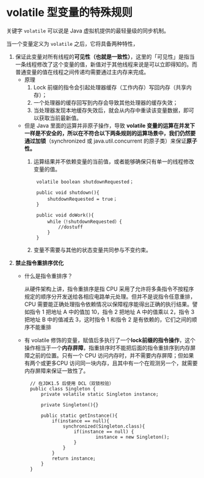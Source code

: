 # volatile 型变量的特殊规则

关键字 `volatile` 可以说是 Java 虚拟机提供的最轻量级的同步机制。

当一个变量定义为 `volatile` 之后，它将具备两种特性，

1. 保证此变量对所有线程的**可见性（也就是一致性）**，这里的「可见性」是指当一条线程修改了这个变量的值，新值对于其他线程来说是可以立即得知的。而普通变量的值在线程之间传递均需要通过主内存来完成。
    - 原理
        1. Lock 前缀的指令会引起处理器缓存（工作内存）写回内存（共享内存）；
        2. 一个处理器的缓存回写到内存会导致其他处理器的缓存失效；
        3. 当处理器发现本地缓存失效后，就会从内存中重读该变量数据，即可以获取当前最新值。
    - 但是 Java 里面的运算并非原子操作，导致 **volatile 变量的运算在并发下一样是不安全的，所以在不符合以下两条规则的运算场景中，**我们仍然要通过**加锁**（synchronized 或 java.util.concurrent 的原子类）来保证**原子性。**
        1. 运算结果并不依赖变量的当前值，或者能够确保只有单一的线程修改变量的值。

                volatile boolean shutdownRequested；
                
                public void shutdown(){
                	shutdownRequested = true；
                }
                
                public void doWork(){
                	while（!shutdownRequested）{
                		//dostuff
                	}
                }

        2. 变量不需要与其他的状态变量共同参与不变约束。
2. **禁止指令重排序优化**
    - 什么是指令重排序？

        从硬件架构上讲，指令重排序是指 CPU 采用了允许将多条指令不按程序规定的顺序分开发送给各相应电路单元处理。但并不是说指令任意重排，CPU 需要能正确处理指令依赖情况以保障程序能得出正确的执行结果。譬如指令 1 把地址 A 中的值加 10，指令 2 把地址 A 中的值乘以 2，指令 3 把地址 B 中的值减去 3，这时指令 1 和指令 2 是有依赖的，它们之间的顺序不能重排

    - 有 volatile 修饰的变量，赋值后多执行了一个**lock前缀的指令操作**，这个操作相当于一个**内存屏障**，指重排序时不能把后面的指令重排序到内存屏障之前的位置。只有一个 CPU 访问内存时，并不需要内存屏障；但如果有两个或更多CPU 访问同一块内存，且其中有一个在观测另一个，就需要内存屏障来保证一致性了。

            // 在JDK1.5 后使用 DCL（双锁校验）
            public class Singleton {
            	private volatile static Singleton instance;
            
            	private Singleton(){}
            
            	public static getInstance(){
            		if(instance == null){
            			synchronized(Singleton.class){
            				if(instance == null) {
            						instance = new Singleton();
            				}
            			}
            		}
            		return instance;
            	}
            }